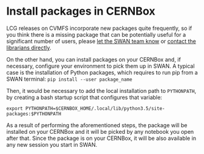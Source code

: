 # Install packages in CERNBox

LCG releases on CVMFS incorporate new packages quite frequently, so if you think there is a missing package that can be 
potentially useful for a significant number of users, please [let the SWAN team know](mailto:swan-talk@cern.ch) or 
[contact the librarians directly](https://sft.its.cern.ch/jira/projects/SPI).

On the other hand, you can install packages on your CERNBox and, if necessary, configure your environment to pick them 
up in SWAN. A typical case is the installation of Python packages, which requires to run pip from a SWAN terminal:
`pip install --user package_name`

Then, it would be necessary to add the local installation path to `PYTHONPATH`, by creating a bash startup script that configures that variable:

    export PYTHONPATH=$CERNBOX_HOME/.local/lib/python3.5/site-packages:$PYTHONPATH

As a result of performing the aforementioned steps, the package will be installed on your CERNBox and it will be picked by 
any notebook you open after that. Since the package is on your CERNBox, it will be also available in any new session 
you start in SWAN.
